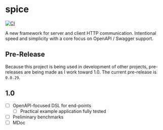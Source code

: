 # spice
[![CI](https://github.com/outr/spice/actions/workflows/ci.yml/badge.svg)](https://github.com/outr/spice/actions/workflows/ci.yml)

A new framework for server and client HTTP communication. Intentional speed and simplicity with a
core focus on OpenAPI / Swagger support.

## Pre-Release
Because this project is being used in development of other projects, pre-releases are being made as
I work toward 1.0. The current pre-release is `0.0.29`.

## 1.0
- [ ] OpenAPI-focused DSL for end-points
  - [ ] Practical example application fully tested
- [ ] Preliminary benchmarks
- [ ] MDoc